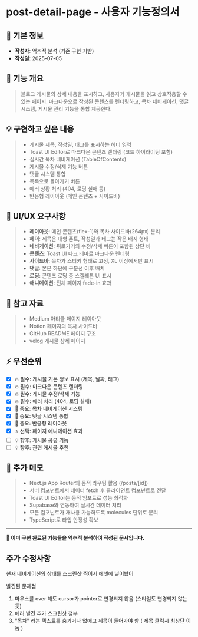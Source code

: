 # post-detail-page - 사용자 기능정의서

## 📝 기본 정보

- **작성자**: 역추적 분석 (기존 구현 기반)
- **작성일**: 2025-07-05

## 🎯 기능 개요

> 블로그 게시물의 상세 내용을 표시하고, 사용자가 게시물을 읽고 상호작용할 수 있는 페이지. 마크다운으로 작성된 콘텐츠를 렌더링하고, 목차 네비게이션, 댓글 시스템, 게시물 관리 기능을 통합 제공한다.

## 💡 구현하고 싶은 내용

> - 게시물 제목, 작성일, 태그를 표시하는 헤더 영역
> - Toast UI Editor로 마크다운 콘텐츠 렌더링 (코드 하이라이팅 포함)
> - 실시간 목차 네비게이션 (TableOfContents)
> - 게시물 수정/삭제 기능 버튼
> - 댓글 시스템 통합
> - 목록으로 돌아가기 버튼
> - 에러 상황 처리 (404, 로딩 실패 등)
> - 반응형 레이아웃 (메인 콘텐츠 + 사이드바)

## 🎨 UI/UX 요구사항

> - **레이아웃**: 메인 콘텐츠(flex-1)와 목차 사이드바(264px) 분리
> - **헤더**: 제목은 대형 폰트, 작성일과 태그는 작은 배지 형태
> - **네비게이션**: 뒤로가기와 수정/삭제 버튼이 포함된 상단 바
> - **콘텐츠**: Toast UI 다크 테마로 마크다운 렌더링
> - **사이드바**: 목차가 스티키 형태로 고정, XL 이상에서만 표시
> - **댓글**: 본문 하단에 구분선 이후 배치
> - **로딩**: 콘텐츠 로딩 중 스켈레톤 UI 표시
> - **애니메이션**: 전체 페이지 fade-in 효과

## 🔗 참고 자료

> - Medium 아티클 페이지 레이아웃
> - Notion 페이지의 목차 사이드바
> - GitHub README 페이지 구조
> - velog 게시물 상세 페이지

## ⚡ 우선순위

- [x] 🔥 필수: 게시물 기본 정보 표시 (제목, 날짜, 태그)
- [x] 🔥 필수: 마크다운 콘텐츠 렌더링
- [x] 🔥 필수: 게시물 수정/삭제 기능
- [x] 🔥 필수: 에러 처리 (404, 로딩 실패)
- [x] 🚀 중요: 목차 네비게이션 시스템
- [x] 🚀 중요: 댓글 시스템 통합
- [x] 🚀 중요: 반응형 레이아웃
- [x] ⭐ 선택: 페이지 애니메이션 효과
- [ ] 💡 향후: 게시물 공유 기능
- [ ] 💡 향후: 관련 게시물 추천

## 💭 추가 메모

> - Next.js App Router의 동적 라우팅 활용 (/posts/[id])
> - 서버 컴포넌트에서 데이터 fetch 후 클라이언트 컴포넌트로 전달
> - Toast UI Editor는 동적 임포트로 성능 최적화
> - Supabase와 연동하여 실시간 데이터 처리
> - 모든 컴포넌트가 재사용 가능하도록 molecules 단위로 분리
> - TypeScript로 타입 안정성 확보

---

**📌 이미 구현 완료된 기능들을 역추적 분석하여 작성된 문서입니다.**

## 추가 수정사항

현재 네비게이션의 상태를 스크린샷 찍어서 에셋에 넣어놨어

발견된 문제점

1. 마우스를 over 해도 cursor가 pointer로 변경되지 않음 (스타일도 변경되지 않는듯)
2. 에러 발견 추가 스크린샷 첨부
3. "목차" 라는 텍스트를 숨기거나 없애고 제목이 들어가야 함 ( 제목 클릭시 최상단 이동 )
